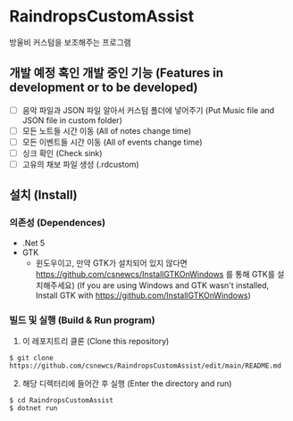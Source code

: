 # RaindropsCustomAssist
방울비 커스텀을 보조해주는 프로그램

## 개발 예정 혹인 개발 중인 기능 (Features in development or to be developed)
- [ ] 음악 파일과 JSON 파일 알아서 커스텀 폴더에 넣어주기 (Put Music file and JSON file in custom folder)
- [ ] 모든 노트들 시간 이동 (All of notes change time)
- [ ] 모든 이벤트들 시간 이동 (All of events change time)
- [ ] 싱크 확인 (Check sink)
- [ ] 고유의 채보 파일 생성 (.rdcustom)

## 설치 (Install)
### 의존성 (Dependences)
- .Net 5
- GTK
    - 윈도우이고, 만약 GTK가 설치되어 있지 않다면 https://github.com/csnewcs/InstallGTKOnWindows 를 통해 GTK를 설치해주세요)
      (If you are using Windows and GTK wasn't installed, Install GTK with https://github.com/InstallGTKOnWindows)

### 빌드 및 실행 (Build & Run program)
1. 이 레포지트리 클론 (Clone this repository)
```
$ git clone https://github.com/csnewcs/RaindropsCustomAssist/edit/main/README.md
```
2. 해당 디렉터리에 들어간 후 실행 (Enter the directory and run)
```
$ cd RaindropsCustomAssist
$ dotnet run
```

